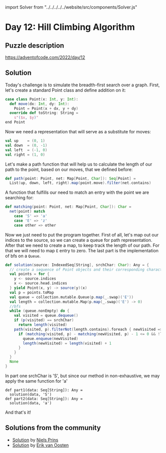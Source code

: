 import Solver from "../../../../../website/src/components/Solver.js"

# Day 12: Hill Climbing Algorithm

## Puzzle description

https://adventofcode.com/2022/day/12

## Solution

Today's challenge is to simulate the breadth-first search over a graph. First, let's create a standard Point class and define addition on it:

```scala
case class Point(x: Int, y: Int):
  def move(dx: Int, dy: Int): 
    Point = Point(x + dx, y + dy)
  override def toString: String =
    s"($x, $y)"
end Point
```

Now we need a representation that will serve as a substitute for moves:

```scala
val up    = (0, 1)
val down  = (0, -1)
val left  = (-1, 0)
val right = (1, 0)
```

Let's make a path function that will help us to calculate the length of our path to the point, based on our moves, that we defined before:

```scala
def path(point: Point, net: Map[Point, Char]): Seq[Point] = 
  List(up, down, left, right).map(point.move).filter(net.contains)
```

A function that fulfills our need to match an entry with the point we are searching for:

```scala
def matching(point: Point, net: Map[Point, Char]): Char = 
  net(point) match
    case 'S' => 'a'
    case 'E' => 'z'
    case other => other
```

Now we just need to put the program together. First of all, let's map out our indices to the source, so we can create a queue for path representation. After that we need to create a map, to keep track the length of our path. For that we will need to map `E` entry to zero. The last part is the implementation of bfs on a `Queue`.

```scala
def solution(source: IndexedSeq[String], srchChar: Char): Any = {
  // create a sequence of Point objects and their corresponding character in source
  val points = for {
    y <- source.indices
    x <- source.head.indices
  } yield Point(x, y) -> source(y)(x)
  val p = points.toMap
  val queue = collection.mutable.Queue(p.map(_.swap)('E'))
  val length = collection.mutable.Map(p.map(_.swap)('E') -> 0)
  //bfs
  while (queue.nonEmpty) do {
    val visited = queue.dequeue()
    if (p(visited) == srchChar) 
      return length(visited)
    path(visited, p).filterNot(length.contains).foreach { newVisited =>
      if (matching(visited, p) - matching(newVisited, p) - 1 <= 0 && !length.contains(newVisited))  {
        queue.enqueue(newVisited)
        length(newVisited) = length(visited) + 1
      }
    }
  }
  None
}
```
In part one srchChar is 'S', but since our method in non-exhaustive, we may apply the same function for 'a'

```
def part1(data: Seq[String]): Any = 
  solution(data, 'S')
def part2(data: Seq[String]): Any = 
  solution(data, 'a')
```

And that's it!

## Solutions from the community
- [Solution](https://github.com/prinsniels/AdventOfCode2022/blob/master/src/main/scala/day12.scala) by [Niels Prins](https://github.com/prinsniels)
- [Solution](https://github.com/erikvanoosten/advent-of-code/blob/main/src/main/scala/nl/grons/advent/y2022/Day12.scala) by [Erik van Oosten](https://github.com/erikvanoosten)

